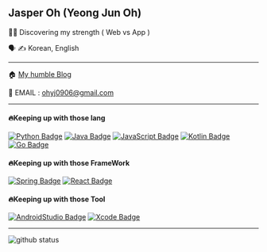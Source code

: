 ## Jasper Oh (Yeong Jun Oh)




👨‍💻 Discovering my strength ( Web vs App )

🗣 ✍️ Korean, English

<hr></hr>

🏠 [My humble Blog](https://jasper-infinity.tistory.com) </br>

📧 EMAIL : ohyj0906@gmail.com

<hr></hr>

#### 🔥Keeping up with those lang
  
[![Python Badge](https://img.shields.io/badge/Python-3776AB?style=for-the-badge&logo=python&logoColor=black)](https://python.org/)
[![Java Badge](https://img.shields.io/badge/Java-007396?style=for-the-badge&logo=java&logoColor=black)](http://java.com/)
[![JavaScript Badge](https://img.shields.io/badge/JavaScript-F7DF1E?style=for-the-badge&logo=JavaScript&logoColor=black)](https://javascript.info/)
[![Kotlin Badge](https://img.shields.io/badge/Kotlin-0095D5?style=for-the-badge&logo=kotlin&logoColor=black)](http://kotlinlang.org/)
[![Go Badge](https://img.shields.io/badge/Go-00ADD8?style=for-the-badge&logo=go&logoColor=black)](http://golang.org/)



#### 🔥Keeping up with those FrameWork

[![Spring Badge](https://img.shields.io/badge/Spring-6DB33F?style=for-the-badge&logo=spring&logoColor=black)](http://spring.io/)
[![React Badge](https://img.shields.io/badge/ReactJS-61DAFB?style=for-the-badge&logo=react&logoColor=black)](http://reactjs.org/)


#### 🔥Keeping up with those Tool

[![AndroidStudio Badge](https://img.shields.io/badge/Androidstudio-3DDC84?style=for-the-badge&logo=android-studio&logoColor=black)](http://developer.android.com/)
[![Xcode Badge](https://img.shields.io/badge/Xcode-1575F9?style=for-the-badge&logo=xcode&logoColor=black)](http://developer.apple.com/)

<hr></hr>


![github status](https://github-readme-stats.vercel.app/api?username=jasper-oh)

